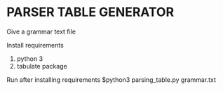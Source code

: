# PARSER TABLE GENERATOR
Give a grammar text file 

Install requirements
1. python 3
2. tabulate package 

Run after installing requirements
$python3 parsing_table.py grammar.txt

